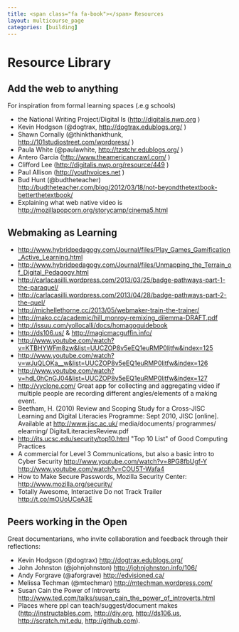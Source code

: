 ```yaml
---
title: <span class="fa fa-book"></span> Resources
layout: multicourse_page
categories: [building]
---
```



# Resource Library 

## Add the web to anything
For inspiration from formal learning spaces (.e.g schools)

* the National Writing Project/Digital Is (http://digitalis.nwp.org )
* Kevin Hodgson (@dogtrax, http://dogtrax.edublogs.org/ )
* Shawn Cornally (@thinkthankthunk, http://101studiostreet.com/wordpress/ )
* Paula White (@paulawhite, http://tzstchr.edublogs.org/ )
* Antero Garcia (http://www.theamericancrawl.com/ )
* Clifford Lee (http://digitalis.nwp.org/resource/449 )
* Paul Allison (http://youthvoices.net )
* Bud Hunt (@budtheteacher) http://budtheteacher.com/blog/2012/03/18/not-beyondthetextbook-betterthetextbook/
* Explaining what web native video is http://mozillapopcorn.org/storycamp/cinema5.html

## Webmaking as Learning

* http://www.hybridpedagogy.com/Journal/files/Play_Games_Gamification_Active_Learning.html
* http://www.hybridpedagogy.com/Journal/files/Unmapping_the_Terrain_of_Digital_Pedagogy.html
* http://carlacasilli.wordpress.com/2013/03/25/badge-pathways-part-1-the-paraquel/
* http://carlacasilli.wordpress.com/2013/04/28/badge-pathways-part-2-the-quel/
* http://michellethorne.cc/2013/05/webmaker-train-the-trainer/
* http://mako.cc/academic/hill_monroy-remixing_dilemma-DRAFT.pdf
* http://issuu.com/yollocalli/docs/homagoguidebook
* http://ds106.us/ & http://magicmacguffin.info/
* http://www.youtube.com/watch?v=KTBHYWFm8zw&list=UUCZOP8v5eEQ1euRMP0ljtfw&index=125
* http://www.youtube.com/watch?v=wJuQLOKa__w&list=UUCZOP8v5eEQ1euRMP0ljtfw&index=126
* http://www.youtube.com/watch?v=hdL0hCnGJ04&list=UUCZOP8v5eEQ1euRMP0ljtfw&index=127
* http://vyclone.com/ Great app for collecting and aggregating video if multiple people are recording different angles/elements of a making event.
* Beetham, H. (2010) Review and Scoping Study for a Cross-JISC Learning and Digital Literacies Programme: Sept 2010, JISC [online]. Available at http://www.jisc.ac.uk/ media/documents/ programmes/ elearning/ DigitalLiteraciesReview.pdf
* http://its.ucsc.edu/security/top10.html "Top 10 List" of Good Computing Practices
* A commercial for Level 3 Communications, but also a basic intro to Cyber Security http://www.youtube.com/watch?v=8PG8fbUgf-Y
http://www.youtube.com/watch?v=COU5T-Wafa4 
* How to Make Secure Passwords, Mozilla Security Center: http://www.mozilla.org/security/
* Totally Awesome, Interactive Do not Track Trailer http://t.co/mOUoUCeA3E

## Peers working in the Open
Great documentarians, who invite collaboration and feedback through their reflections:

* Kevin Hodgson (@dogtrax) http://dogtrax.edublogs.org/
* John Johnston (@johnjohnston) http://johnjohnston.info/106/
* Andy Forgrave (@aforgrave) http://edvisioned.ca/
* Melissa Techman (@mtechman) http://mtechman.wordpress.com/
* Susan Cain the Power of Introverts  http://www.ted.com/talks/susan_cain_the_power_of_introverts.html
* Places where ppl can teach/suggest/document makes (http://instructables.com, http://diy.org, http://ds106.us, http://scratch.mit.edu, http://github.com).
